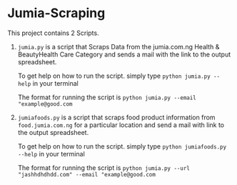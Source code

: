 # Jumia-Scraping

This project contains 2 Scripts.

1) `jumia.py` is a script that Scraps Data from the jumia.com.ng Health & BeautyHealth Care Category and 
   sends a mail with the link to the output spreadsheet.
    

    To get help on how to run the script. simply type `python jumia.py --help` in your terminal

    The format for running the script is `python jumia.py --email "example@good.com`
    
2) `jumiafoods.py` is a script that scraps food product information from `food.jumia.com.ng` for a particular location
    and send a mail with link to the output spreadsheet.
    
    To get help on how to run the script. simply type `python jumiafoods.py --help` in your terminal

    The format for running the script is `python jumia.py --url "jashhdhdhdd.com" --email "example@good.com`
